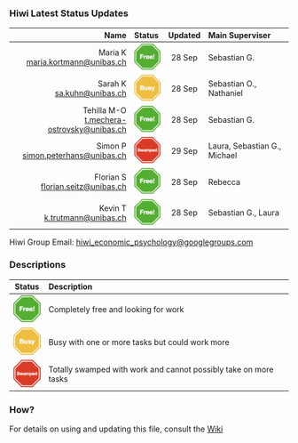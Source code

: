 ### Hiwi Latest Status Updates

| Name   |  Status |    Updated      |  Main Superviser |
|----------:|:-----|:-----:|:----------|
|Maria K<br><a href="mailto:maria.kortmann@unibas.ch">maria.kortmann@unibas.ch</a>  | <img width=50px src="images/free.png"> |    28 Sep| Sebastian G.<br>  |
| Sarah K<br><a href="mailto:sa.kuhn@unibas.ch">sa.kuhn@unibas.ch</a>  | <img width=50px src="images/busy.png"> | 28 Sep| Sebastian O., Nathaniel  |
| Tehilla M-O<br><a href="mailto:t.mechera-ostrovsky@unibas.ch">t.mechera-ostrovsky@unibas.ch</a>  | <img width=50px src="images/free.png"> |    28 Sep |Sebastian G. |
| Simon P<br><a href="mailto:simon.peterhans@unibas.ch">simon.peterhans@unibas.ch</a>   |  <img width=50px src="images/swamped.png">   |   29 Sep| Laura, Sebastian G., Michael |
| Florian S<br><a href="mailto:florian.seitz@unibas.ch">florian.seitz@unibas.ch</a>  |<img width=50px src="images/free.png"> |    28 Sep| Rebecca  |
| Kevin T<br><a href="k.trutmann@unibas.ch">k.trutmann@unibas.ch</a>   | <img width=50px src="images/free.png"> |    28 Sep| Sebastian G., Laura |

Hiwi Group Email: <a href="mailto:hiwi_economic_psychology@googlegroups.com">hiwi_economic_psychology@googlegroups.com</a> 


### Descriptions

| Status|      Description      |  
|----------|:-------------|
| <img width=50px src="images/free.png">|  Completely free and looking for work |
| <img width=50px src="images/busy.png">|  Busy with one or more tasks but could work more | 
| <img width=50px src="images/swamped.png">|  Totally swamped with work and cannot possibly take on more tasks  | 

### How?

For details on using and updating this file, consult the [Wiki](https://github.com/econpsychbasel/hiwi/wiki/home)
